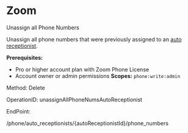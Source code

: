 #     Zoom


Unassign all Phone Numbers

Unassign all phone numbers that were previously assigned to an [auto receptionist](https://support.zoom.us/hc/en-us/articles/360021121312-Managing-Auto-Receptionists-and-Interactive-Voice-Response-IVR-). 

**Prerequisites:**
* Pro or higher account plan with Zoom Phone License
* Account owner or admin permissions
**Scopes:** `phone:write:admin` 



Method: Delete

OperationID: unassignAllPhoneNumsAutoReceptionist

EndPoint:

/phone/auto_receptionists/{autoReceptionistId}/phone_numbers

